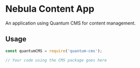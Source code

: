 # Nebula Content App

An application using Quantum CMS for content management.

## Usage

```javascript
const quantumCMS = require('quantum-cms');

// Your code using the CMS package goes here
